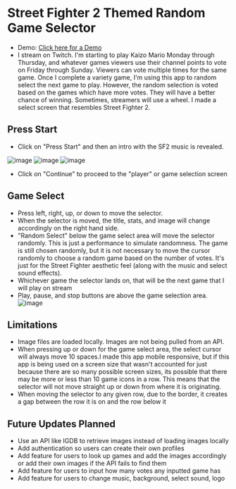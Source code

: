 # Street Fighter 2 Themed Random Game Selector
- Demo: <a href="https://sf2-weighted-random-game-selector.netlify.app/">Click here for a Demo</a>
- I stream on Twitch. I'm starting to play Kaizo Mario Monday through Thursday, and whatever games viewers use their channel points to vote on Friday through Sunday. Viewers can vote multiple times for the same game. Once I complete a variety game, I'm using this app to random select the next game to play. However, the random selection is voted based on the games which have more votes. They will have a better chance of winning. Sometimes, streamers will use a wheel. I made a select screen that resembles Street Fighter 2.

## Press Start
- Click on "Press Start" and then an intro with the SF2 music is revealed. 

![image](https://user-images.githubusercontent.com/22201101/113523985-e0778a00-9568-11eb-86ef-97adeb2134ba.png)
![image](https://user-images.githubusercontent.com/22201101/113523989-e5d4d480-9568-11eb-88a5-b833fd07bf8d.png)
![image](https://user-images.githubusercontent.com/22201101/113523993-ebcab580-9568-11eb-9b85-a86b27a36ba0.png)
- Click on "Continue" to proceed to the "player" or game selection screen

## Game Select
- Press left, right, up, or down to move the selector.
- When the selector is moved, the title, stats, and image will change accordingly on the right hand side.
- "Random Select" below the game select area will move the selector randomly. This is just a performance to simulate randomness. The game is still chosen randomly, but it is not necessary to move the cursor randomly to choose a random game based on the number of votes. It's just for the Street Fighter aesthetic feel (along with the music and select sound effects).
- Whichever game the selector lands on, that will be the next game that I will play on stream
- Play, pause, and stop buttons are above the game selection area.
![image](https://user-images.githubusercontent.com/22201101/113524517-68ab5e80-956c-11eb-8ef0-a0369c1eb891.png)


## Limitations
- Image files are loaded locally. Images are not being pulled from an API.
- When pressing up or down for the game select area, the select cursor will always move 10 spaces.I made this app mobile responsive, but if this app is being used on a screen size that wasn't accounted for just because there are so many possible screen sizes, its possible that there may be more or less than 10 game icons in a row. This means that the selector will not move straight up or down from where it is originating.
- When moving the selector to any given row, due to the border, it creates a gap between the row it is on and the row below it

## Future Updates Planned
- Use an API like IGDB to retrieve images instead of loading images locally
- Add authentication so users can create their own profiles
- Add feature for users to look up games and add the images accordingly or add their own images if the API fails to find them
- Add feature for users to input how many votes any inputted game has
- Add feature for users to change music, background, select sound, logo
